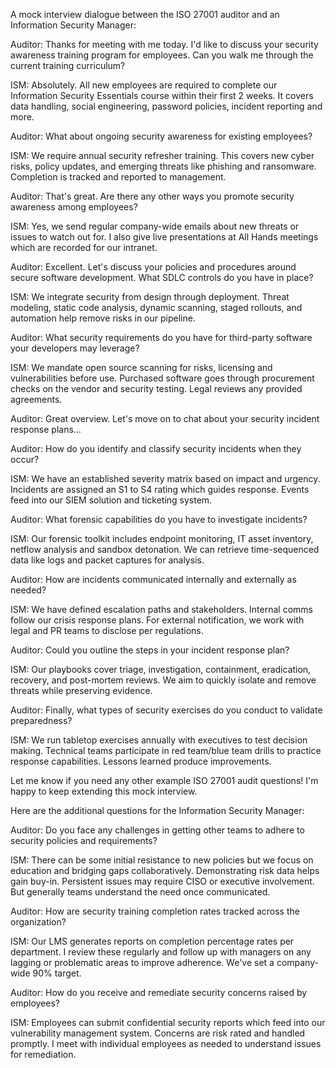 A mock interview dialogue between the ISO 27001 auditor and an Information Security Manager:

Auditor: Thanks for meeting with me today. I'd like to discuss your security awareness training program for employees. Can you walk me through the current training curriculum?

ISM: Absolutely. All new employees are required to complete our Information Security Essentials course within their first 2 weeks. It covers data handling, social engineering, password policies, incident reporting and more.

Auditor: What about ongoing security awareness for existing employees?

ISM: We require annual security refresher training. This covers new cyber risks, policy updates, and emerging threats like phishing and ransomware. Completion is tracked and reported to management.

Auditor: That's great. Are there any other ways you promote security awareness among employees?

ISM: Yes, we send regular company-wide emails about new threats or issues to watch out for. I also give live presentations at All Hands meetings which are recorded for our intranet.

Auditor: Excellent. Let's discuss your policies and procedures around secure software development. What SDLC controls do you have in place?

ISM: We integrate security from design through deployment. Threat modeling, static code analysis, dynamic scanning, staged rollouts, and automation help remove risks in our pipeline.

Auditor: What security requirements do you have for third-party software your developers may leverage?

ISM: We mandate open source scanning for risks, licensing and vulnerabilities before use. Purchased software goes through procurement checks on the vendor and security testing. Legal reviews any provided agreements.

Auditor: Great overview. Let's move on to chat about your security incident response plans...

Auditor: How do you identify and classify security incidents when they occur?

ISM: We have an established severity matrix based on impact and urgency. Incidents are assigned an S1 to S4 rating which guides response. Events feed into our SIEM solution and ticketing system.

Auditor: What forensic capabilities do you have to investigate incidents?

ISM: Our forensic toolkit includes endpoint monitoring, IT asset inventory, netflow analysis and sandbox detonation. We can retrieve time-sequenced data like logs and packet captures for analysis.

Auditor: How are incidents communicated internally and externally as needed?

ISM: We have defined escalation paths and stakeholders. Internal comms follow our crisis response plans. For external notification, we work with legal and PR teams to disclose per regulations.

Auditor: Could you outline the steps in your incident response plan?

ISM: Our playbooks cover triage, investigation, containment, eradication, recovery, and post-mortem reviews. We aim to quickly isolate and remove threats while preserving evidence.

Auditor: Finally, what types of security exercises do you conduct to validate preparedness?

ISM: We run tabletop exercises annually with executives to test decision making. Technical teams participate in red team/blue team drills to practice response capabilities. Lessons learned produce improvements.

Let me know if you need any other example ISO 27001 audit questions! I'm happy to keep extending this mock interview.

Here are the additional questions for the Information Security Manager:

Auditor: Do you face any challenges in getting other teams to adhere to security policies and requirements?

ISM: There can be some initial resistance to new policies but we focus on education and bridging gaps collaboratively. Demonstrating risk data helps gain buy-in. Persistent issues may require CISO or executive involvement. But generally teams understand the need once communicated.

Auditor: How are security training completion rates tracked across the organization?

ISM: Our LMS generates reports on completion percentage rates per department. I review these regularly and follow up with managers on any lagging or problematic areas to improve adherence. We've set a company-wide 90% target.

Auditor: How do you receive and remediate security concerns raised by employees?

ISM: Employees can submit confidential security reports which feed into our vulnerability management system. Concerns are risk rated and handled promptly. I meet with individual employees as needed to understand issues for remediation.
